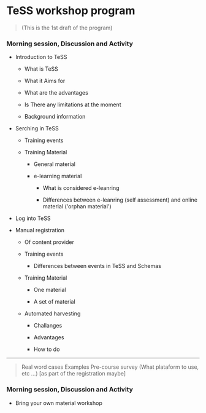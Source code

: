 # TeSS workshop program

>  (This is the 1st draft of the program)

### Morning session, Discussion and Activity
- Introduction to TeSS
  
  - What is TeSS
  
  - What it Aims for
  
  - What are the advantages 
  
  - Is There any limitations at the moment
  
  - Background information

- Serching in TeSS
  
  - Training events
  
  - Training Material
    
    - General material
    
    - e-learning material
      
      - What is considered e-leanring
      
      - Differences between e-leanring (self assessment) and online material ('orphan material')

- Log into TeSS

- Manual registration
  
  - Of content provider
  
  - Training events
    
    - Differences between events in TeSS and Schemas
  
  - Training Material
    
    - One material
    
    - A set of material
  
  - Automated harvesting
    
    - Challanges
    
    - Advantages
    
    - How to do

------------------------------------------

> Real word cases
> Examples
> Pre-course survey (What plataform to use, etc ...) 
  [as part of the registration maybe] 



### Morning session, Discussion and Activity

- Bring your own material workshop
